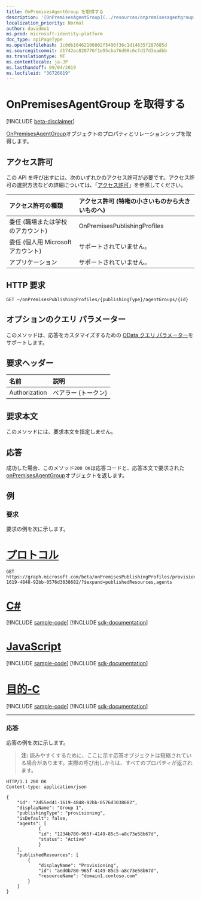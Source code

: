 ```yaml
---
title: OnPremisesAgentGroup を取得する
description: '[OnPremisesAgentGroup](../resources/onpremisesagentgroup.md)オブジェクトのプロパティとリレーションシップを取得します。'
localization_priority: Normal
author: davidmu1
ms.prod: microsoft-identity-platform
doc_type: apiPageType
ms.openlocfilehash: 1c0db16462106002f5496f36c1d14635f287685d
ms.sourcegitcommit: d1742ec820776f1e95cba76d98c6cfd17d3eadbb
ms.translationtype: MT
ms.contentlocale: ja-JP
ms.lasthandoff: 09/04/2019
ms.locfileid: "36726019"
---
```

# <a name="get-onpremisesagentgroup"></a>OnPremisesAgentGroup を取得する

[!INCLUDE [beta-disclaimer](../../includes/beta-disclaimer.md)]

[OnPremisesAgentGroup](../resources/onpremisesagentgroup.md)オブジェクトのプロパティとリレーションシップを取得します。

## <a name="permissions"></a>アクセス許可

この API を呼び出すには、次のいずれかのアクセス許可が必要です。アクセス許可の選択方法などの詳細については、「[アクセス許可](/graph/permissions-reference)」を参照してください。

| アクセス許可の種類                        | アクセス許可 (特権の小さいものから大きいものへ) |
|:--------------------------------------|:---------------------------------------------------------|
|委任 (職場または学校のアカウント)     | OnPremisesPublishingProfiles |
| 委任 (個人用 Microsoft アカウント) | サポートされていません。 |
| アプリケーション                            | サポートされていません。 |

## <a name="http-request"></a>HTTP 要求

<!-- { "blockType": "ignored" } -->

```http
GET ~/onPremisesPublishingProfiles/{publishingType}/agentGroups/{id}
```

## <a name="optional-query-parameters"></a>オプションのクエリ パラメーター

このメソッドは、応答をカスタマイズするための [OData クエリ パラメーター](/graph/query-parameters)をサポートします。

## <a name="request-headers"></a>要求ヘッダー

| 名前      |説明|
|:----------|:----------|
| Authorization | ベアラー {トークン} |

## <a name="request-body"></a>要求本文

このメソッドには、要求本文を指定しません。

## <a name="response"></a>応答

成功した場合、このメソッド`200 OK`は応答コードと、応答本文で要求された[onPremisesAgentGroup](../resources/onpremisesagentgroup.md)オブジェクトを返します。

## <a name="examples"></a>例

### <a name="request"></a>要求

要求の例を次に示します。

# <a name="httptabhttp"></a>[プロトコル](#tab/http)
<!-- {
  "blockType": "request",
  "name": "get_onpremisesagentgroup"
}-->

```msgraph-interactive
GET https://graph.microsoft.com/beta/onPremisesPublishingProfiles/provisioning/agentGroups/2d55ed41-1619-4848-92bb-0576d3038682/?$expand=publishedResources,agents
```
# <a name="ctabcsharp"></a>[C#](#tab/csharp)
[!INCLUDE [sample-code](../includes/snippets/csharp/get-onpremisesagentgroup-csharp-snippets.md)]
[!INCLUDE [sdk-documentation](../includes/snippets/snippets-sdk-documentation-link.md)]

# <a name="javascripttabjavascript"></a>[JavaScript](#tab/javascript)
[!INCLUDE [sample-code](../includes/snippets/javascript/get-onpremisesagentgroup-javascript-snippets.md)]
[!INCLUDE [sdk-documentation](../includes/snippets/snippets-sdk-documentation-link.md)]

# <a name="objective-ctabobjc"></a>[目的-C](#tab/objc)
[!INCLUDE [sample-code](../includes/snippets/objc/get-onpremisesagentgroup-objc-snippets.md)]
[!INCLUDE [sdk-documentation](../includes/snippets/snippets-sdk-documentation-link.md)]

---


### <a name="response"></a>応答

応答の例を次に示します。

> **注:** 読みやすくするために、ここに示す応答オブジェクトは短縮されている場合があります。実際の呼び出しからは、すべてのプロパティが返されます。

<!-- {
  "blockType": "response",
  "truncated": true,
  "@odata.type": "microsoft.graph.onPremisesAgentGroup"
} -->

```http
HTTP/1.1 200 OK
Content-type: application/json

{
    "id": "2d55ed41-1619-4848-92bb-0576d3038682",
    "displayName": "Group 1",
    "publishingType": "provisioning",
    "isDefault": false,
    "agents": [
            {
            "id": "1234b780-965f-4149-85c5-a8c73e58b67d",
            "status": "Active"
            }
    ],
    "publishedResources": [
        {
            "displayName": "Provisioning",
            "id": "aed0b780-965f-4149-85c5-a8c73e58b67d",
            "resourceName": "domain1.contoso.com"
        }
    ]
}
```

<!-- uuid: 16cd6b66-4b1a-43a1-adaf-3a886856ed98
2019-02-04 14:57:30 UTC -->
<!-- {
  "type": "#page.annotation",
  "description": "Get onPremisesAgentGroup",
  "keywords": "",
  "section": "documentation",
  "tocPath": ""
}-->
